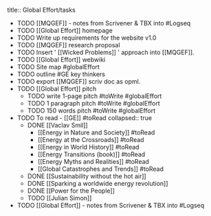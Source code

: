 title:: Global Effort/tasks

- TODO [[MQGEF]] - notes from Scrivener & TBX into #Logseq
- TODO [[Global Effort]] homepage
- TODO Write up requirements for the website v1.0
- TODO [[MQGEF]] research proposal
- TODO Insert ' [[Wicked Problems]] ' approach into [[MQGEF]].
- TODO [[Global Effort]] webwiki
- TODO Site map #globalEffort
- TODO outline #GE key thinkers
- TODO export [[MQGEF]] scriv doc as opml.
- TODO [[Global Effort]] pitch
	- TODO write 1-page pitch #toWrite #globalEffort
	- TODO 1 paragraph pitch #toWrite #globalEffort
	- TODO 150 words pitch #toWrite #globalEffort
- TODO To read - [[GE]] #toRead
  collapsed:: true
	- DONE [[Vaclav Smil]]
		- [[Energy in Nature and Society]] #toRead
		- [[Energy at the Crossroads]] #toRead
		- [[Energy in World History]] #toRead
		- [[Energy Transitions (book)]] #toRead
		- [[Energy Myths and Realities]] #toRead
		- [[Global Catastrophes and Trends]] #toRead
	- DONE [[Sustainability without the hot air]]
	- DONE [[Sparking a worldwide energy revolution]]
	- DONE [[Power for the People]]
	- TODO [[Julian Simon]]
- TODO [[Global Effort]] - notes from Scrivener & TBX into #Logseq